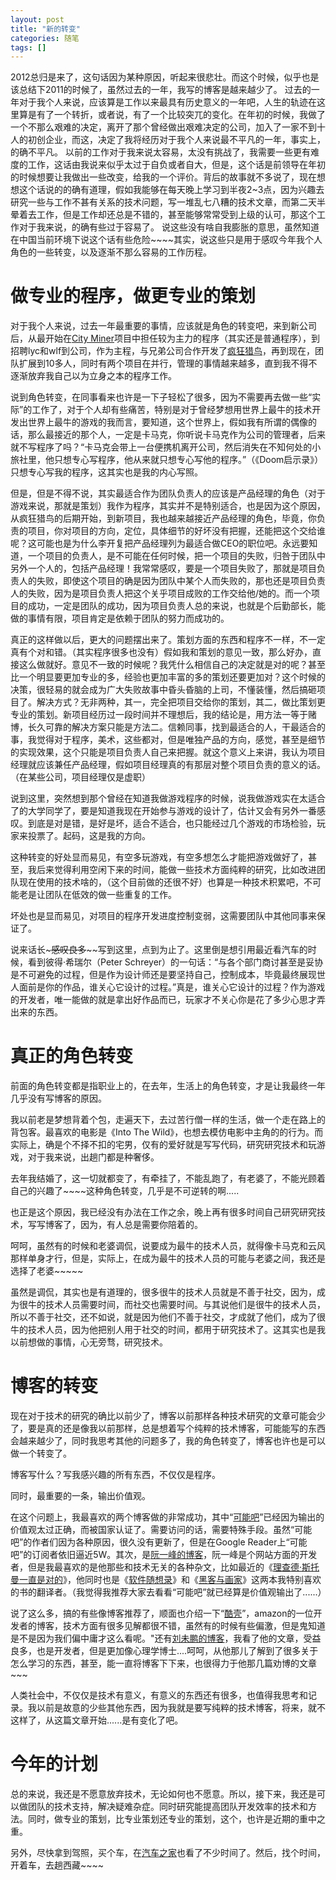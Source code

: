 ```yaml
---
layout: post
title: "新的转变"
categories: 随笔
tags: []
---
```


2012总归是来了，这句话因为某种原因，听起来很悲壮。而这个时候，似乎也是该总结下2011的时候了，虽然过去的一年，我写的博客是越来越少了。
过去的一年对于我个人来说，应该算是工作以来最具有历史意义的一年吧，人生的轨迹在这里算是有了一个转折，或者说，有了一个比较突兀的变化。在年初的时候，我做了一个不那么艰难的决定，离开了那个曾经做出艰难决定的公司，加入了一家不到十人的初创企业，而这，决定了我将经历对于我个人来说最不平凡的一年，事实上，的确不平凡。
以前的工作对于我来说太容易，太没有挑战了，我需要一些更有难度的工作，这话由我说来似乎太过于自负或者自大，但是，这个话是前领导在年初的时候想要让我做出一些改变，给我的一个评价。背后的故事就不多说了，现在想想这个话说的的确有道理，假如我能够在每天晚上学习到半夜2~3点，因为兴趣去研究一些与工作不甚有关系的技术问题，写一堆乱七八糟的技术文章，而第二天半晕着去工作，但是工作却还总是不错的，甚至能够常常受到上级的认可，那这个工作对于我来说，的确有些过于容易了。
说这些没有啥自我膨胀的意思，虽然知道在中国当前环境下说这个话有些危险~~~~其实，说这些只是用于感叹今年我个人角色的一些转变，以及逐渐不那么容易的工作历程。
<!-- more -->

# 做专业的程序，做更专业的策划
对于我个人来说，过去一年最重要的事情，应该就是角色的转变吧，来到新公司后，从最开始在[City Miner](https://market.android.com/details?id=net.hortor.santo "City Miner")项目中担任较为主力的程序（其实还是普通程序），到招聘lyc和wlf到公司，作为主程，与兄弟公司合作开发了[疯狂猎鸟](http://itunes.apple.com/cn/app/bird-hunting-mania-hd/id463399337?mt=8 "疯狂猎鸟")，再到现在，团队扩展到10多人，同时有两个项目在并行，管理的事情越来越多，直到我不得不逐渐放弃我自己以为立身之本的程序工作。

说到角色转变，在同事看来也许是一下子轻松了很多，因为不需要再去做一些“实际”的工作了，对于个人却有些痛苦，特别是对于曾经梦想用世界上最牛的技术开发出世界上最牛的游戏的我而言，要知道，这个世界上，假如我有所谓的偶像的话，那么最接近的那个人，一定是卡马克，你听说卡马克作为公司的管理者，后来就不写程序了吗？“卡马克会带上一台便携机离开公司，然后消失在不知何处的小旅社里，他只想专心写程序，他从来就只想专心写他的程序。”（《Doom启示录》）只想专心写我的程序，这其实也是我的内心写照。

但是，但是不得不说，其实最适合作为团队负责人的应该是产品经理的角色（对于游戏来说，那就是策划）我作为程序，其实并不是特别适合，也是因为这个原因，从疯狂猎鸟的后期开始，到新项目，我也越来越接近产品经理的角色，毕竟，你负责的项目，你对项目的方向，定位，具体细节的好坏没有把握，还能把这个交给谁呢？这可能也是为什么李开复把产品经理列为最适合做CEO的职位吧。永远要知道，一个项目的负责人，是不可能在任何时候，把一个项目的失败，归咎于团队中另外一个人的，包括产品经理！我常常感叹，要是一个项目失败了，那就是项目负责人的失败，即使这个项目的确是因为团队中某个人而失败的，那也还是项目负责人的失败，因为是项目负责人把这个关乎项目成败的工作交给他/她的。而一个项目的成功，一定是团队的成功，因为项目负责人总的来说，也就是个后勤部长，能做的事情有限，项目肯定是依赖于团队的努力而成功的。

真正的这样做以后，更大的问题摆出来了。策划方面的东西和程序不一样，不一定真有个对和错。（其实程序很多也没有）假如我和策划的意见一致，那么好办，直接这么做就好。意见不一致的时候呢？我凭什么相信自己的决定就是对的呢？甚至比一个明显要更加专业的多，经验也更加丰富的多的策划还要更加对？这个时候的决策，很轻易的就会成为广大失败故事中昏头昏脑的上司，不懂装懂，然后搞砸项目了。解决方式？无非两种，其一，完全把项目交给你的策划，其二，做比策划更专业的策划。新项目经历过一段时间并不理想后，我的结论是，用方法一等于赌博，长久可靠的解决方案只能是方法二。信赖同事，找到最适合的人，干最适合的事，我觉得对于程序，美术，这些都对，但是唯独产品的方向，感觉，甚至是细节的实现效果，这个只能是项目负责人自己来把握。就这个意义上来讲，我认为项目经理就应该兼任产品经理，假如项目经理真的有那层对整个项目负责的意义的话。（在某些公司，项目经理仅是虚职）

说到这里，突然想到那个曾经在知道我做游戏程序的时候，说我做游戏实在太适合了的大学同学了，要是知道我现在开始参与游戏的设计了，估计又会有另外一番感叹。到底是对是错，是好是坏，适合不适合，也只能经过几个游戏的市场检验，玩家来投票了。起码，这是我的方向。

这种转变的好处显而易见，有空多玩游戏，有空多想怎么才能把游戏做好了，甚至，我后来觉得利用空闲下来的时间，能做一些技术方面纯粹的研究，比如改进团队现在使用的技术啥的，（这个目前做的还很不好）也算是一种技术积累吧，不可能老是让团队在低效的做一些重复的工作。

坏处也是显而易见，对项目的程序开发进度控制变弱，这需要团队中其他同事来保证了。

说来话长~~~感叹良多~~~~写到这里，点到为止了。这里倒是想引用最近看汽车的时候，看到彼得·希瑞尔（Peter Schreyer）的一句话：“与各个部门商讨甚至是妥协是不可避免的过程，但是作为设计师还是要坚持自己，控制成本，毕竟最终展现世人面前是你的作品，谁关心它设计的过程。”真是，谁关心它设计的过程？作为游戏的开发者，唯一能做的就是拿出好作品而已，玩家才不关心你是花了多少心思才弄出来的东西。

# 真正的角色转变

前面的角色转变都是指职业上的，在去年，生活上的角色转变，才是让我最终一年几乎没有写博客的原因。

我以前老是梦想背着个包，走遍天下，去过苦行僧一样的生活，做一个走在路上的背包客。最喜欢的电影是《Into The Wild》，也想去模仿电影中主角的的行为。而实际上，确是个不择不扣的宅男，仅有的爱好就是写写代码，研究研究技术和玩游戏，对于我来说，出趟门都是种奢侈。

去年我结婚了，这一切就都变了，有牵挂了，不能乱跑了，有老婆了，不能光顾着自己的兴趣了~~~~这种角色转变，几乎是不可逆转的啊.....

也正是这个原因，我已经没有办法在工作之余，晚上再有很多时间自己研究研究技术，写写博客了，因为，有人总是需要你陪着的。

呵呵，虽然有的时候和老婆调侃，说要成为最牛的技术人员，就得像卡马克和云风那样单身才行，但是，实际上，在成为最牛的技术人员的可能与老婆之间，我还是选择了老婆~~~~~

虽然是调侃，其实也是有道理的，很多很牛的技术人员就是不善于社交，因为，成为很牛的技术人员需要时间，而社交也需要时间。与其说他们是很牛的技术人员，所以不善于社交，还不如说，就是因为他们不善于社交，才成就了他们，成为了很牛的技术人员，因为他把别人用于社交的时间，都用于研究技术了。这其实也是我以前想做的事情，心无旁骛，研究技术。

# 博客的转变

现在对于技术的研究的确比以前少了，博客以前那样各种技术研究的文章可能会少了，要是真的还是像我以前那样，总是想着写个纯粹的技术博客，可能能写的东西会越来越少了，同时我思考其他的问题多了，我的角色转变了，博客也许也是可以做一个转变了。

博客写什么？写我感兴趣的所有东西，不仅仅是程序。

同时，最重要的一条，输出价值观。

在这个问题上，我最喜欢的两个博客做的非常成功，其中“[可能吧](http://www.kenengba.com/ "可能吧")”已经因为输出的价值观太过正确，而被国家认证了。需要访问的话，需要特殊手段。虽然“可能吧”的作者们因为各种原因，很久没有更新了，但是在Google Reader上“可能吧”的订阅者依旧逼近5W。其次，是[阮一峰的博客](http://www.ruanyifeng.com/blog/ "阮一峰的博客")，阮一峰是个网站方面的开发者，但是我最喜欢的是他那些和技术无关的各种杂文，比如最近的《[理查德·斯托曼一直是对的](http://www.ruanyifeng.com/blog/2012/01/richard_stallman_was_right_all_along.html "理查德·斯托曼一直是对的")》，他同时也是《[软件随想录](http://book.douban.com/subject/4163938/ "软件随想录")》和《[黑客与画家](http://book.douban.com/subject/6021440/ "黑客与画家")》这两本我特别喜欢的书的翻译者。（我觉得我推荐大家去看看“可能吧”就已经算是价值观输出了......）

说了这么多，搞的有些像博客推荐了，顺面也介绍一下“[酷壳](http://coolshell.cn/ "酷壳")”，amazon的一位开发者的博客，技术方面有很多见解都很不错，虽然有的时候有些偏激，但是鬼知道是不是因为我们偏中庸才这么看呢。"还有[刘未鹏的博客](http://mindhacks.cn/ "刘未鹏的博客")，我看了他的文章，受益良多，也是开发者，但是更加像心理学博士....呵呵，从他那儿了解到了很多关于怎么学习的东西，甚至，能一直将博客下下来，也很得力于他那几篇劝博的文章~~~

人类社会中，不仅仅是技术有意义，有意义的东西还有很多，也值得我思考和记录。我以前是故意的少些其他东西，因为我就是要写纯粹的技术博客，将来，就不这样了，从这篇文章开始......是有变化了吧。

# 今年的计划

总的来说，我还是不愿意放弃技术，无论如何也不愿意。所以，接下来，我还是可以做团队的技术支持，解决疑难杂症。同时研究能提高团队开发效率的技术和方法。同时，做专业的策划，比专业策划还专业的策划，这个，也许是近期的重中之重。

另外，尽快拿到驾照，买个车，在[汽车之家](http://www.autohome.com.cn/ "汽车之家")也看了不少时间了。然后，找个时间，开着车，去趟西藏~~~~
